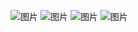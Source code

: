![图片](https://user-images.githubusercontent.com/92873873/159015201-f943492b-a7eb-479f-8a2e-50dd35a18e0b.png)
![图片](https://user-images.githubusercontent.com/92873873/159015231-4ae05c6c-7806-4291-8d06-90bd6d3f9cb0.png)
![图片](https://user-images.githubusercontent.com/92873873/159015500-2ab345f3-e2da-474b-8d2a-1b504c09d59a.png)
![图片](https://user-images.githubusercontent.com/92873873/159015533-b0464525-46cb-4e62-b7cc-f6a17c390abd.png)
